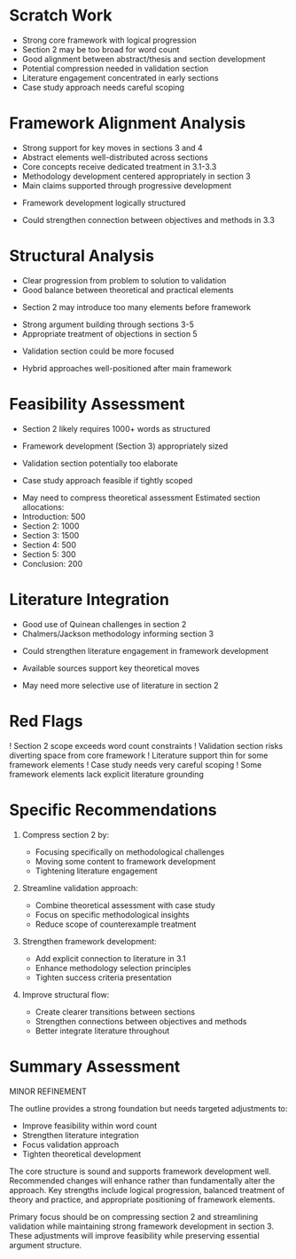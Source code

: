 # Scratch Work
- Strong core framework with logical progression
- Section 2 may be too broad for word count
- Good alignment between abstract/thesis and section development
- Potential compression needed in validation section
- Literature engagement concentrated in early sections
- Case study approach needs careful scoping

# Framework Alignment Analysis
- Strong support for key moves in sections 3 and 4
- Abstract elements well-distributed across sections
- Core concepts receive dedicated treatment in 3.1-3.3
- Methodology development centered appropriately in section 3
- Main claims supported through progressive development
+ Framework development logically structured
- Could strengthen connection between objectives and methods in 3.3

# Structural Analysis
+ Clear progression from problem to solution to validation
+ Good balance between theoretical and practical elements
- Section 2 may introduce too many elements before framework
+ Strong argument building through sections 3-5
+ Appropriate treatment of objections in section 5
- Validation section could be more focused
+ Hybrid approaches well-positioned after main framework

# Feasibility Assessment
- Section 2 likely requires 1000+ words as structured
+ Framework development (Section 3) appropriately sized
- Validation section potentially too elaborate
+ Case study approach feasible if tightly scoped
- May need to compress theoretical assessment
Estimated section allocations:
- Introduction: 500
- Section 2: 1000
- Section 3: 1500
- Section 4: 500
- Section 5: 300
- Conclusion: 200

# Literature Integration
+ Good use of Quinean challenges in section 2
+ Chalmers/Jackson methodology informing section 3
- Could strengthen literature engagement in framework development
+ Available sources support key theoretical moves
- May need more selective use of literature in section 2

# Red Flags
! Section 2 scope exceeds word count constraints
! Validation section risks diverting space from core framework
! Literature support thin for some framework elements
! Case study needs very careful scoping
! Some framework elements lack explicit literature grounding

# Specific Recommendations
1. Compress section 2 by:
   - Focusing specifically on methodological challenges
   - Moving some content to framework development
   - Tightening literature engagement

2. Streamline validation approach:
   - Combine theoretical assessment with case study
   - Focus on specific methodological insights
   - Reduce scope of counterexample treatment

3. Strengthen framework development:
   - Add explicit connection to literature in 3.1
   - Enhance methodology selection principles
   - Tighten success criteria presentation

4. Improve structural flow:
   - Create clearer transitions between sections
   - Strengthen connections between objectives and methods
   - Better integrate literature throughout

# Summary Assessment
MINOR REFINEMENT

The outline provides a strong foundation but needs targeted adjustments to:
- Improve feasibility within word count
- Strengthen literature integration
- Focus validation approach
- Tighten theoretical development

The core structure is sound and supports framework development well. Recommended changes will enhance rather than fundamentally alter the approach. Key strengths include logical progression, balanced treatment of theory and practice, and appropriate positioning of framework elements.

Primary focus should be on compressing section 2 and streamlining validation while maintaining strong framework development in section 3. These adjustments will improve feasibility while preserving essential argument structure.